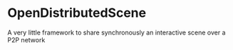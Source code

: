 # OpenDistributedScene
A very little framework to share synchronously an interactive scene over a P2P network
